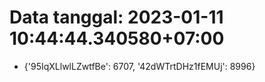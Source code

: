 # Data tanggal: 2023-01-11 10:44:44.340580+07:00

* {'95IqXLlwlLZwtfBe': 6707, '42dWTrtDHz1fEMUj': 8996}

